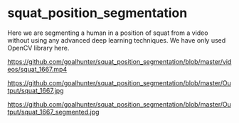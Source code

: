 # squat_position_segmentation
Here we are segmenting a human in a position of squat from a video without using any advanced deep learning techniques. We have only used OpenCV library here.

https://github.com/goalhunter/squat_position_segmentation/blob/master/videos/squat_1667.mp4

https://github.com/goalhunter/squat_position_segmentation/blob/master/Output/squat_1667.jpg

https://github.com/goalhunter/squat_position_segmentation/blob/master/Output/squat_1667_segmented.jpg
